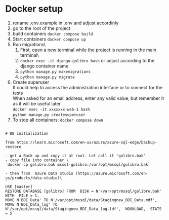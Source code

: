 
# Docker setup

1. rename .env.example in .env and adjust accordinly
1. go to the root of the project
1. build containers `docker compose build`
1. Start containers `docker compose up`
1. Run migrations\
    1. First, open a new terminal while the project is running in the main terminal\
    1. `docker exec -it django-golibro bash` or adjust according to the django container name
    1. `python manage.py makemigrations`
    1. `python manage.py migrate`
1. Create superuser\
It could help to access the administration interface or to connect for the tests\
When asked for an email address, enter any valid value, but remember it as it will be useful later\
`docker exec -it xxxxxxx-web-1 bash`\
`python manage.py createsuperuser`
1. To stop all containers:
`docker compose down`
~~~~

# DB initialization

from https://learn.microsoft.com/en-us/azure/azure-sql-edge/backup-restore

- get a Back up and copy it at root. Let call it 'golibro.bak'
- copy file into container \
`docker cp golibro.bak mssql-golibro:/var/opt/mssql/golibro.bak`

- then from  Azure Data Studio (https://azure.microsoft.com/en-us/products/data-studio)\
`
USE [master]
RESTORE DATABASE [golibro] FROM  DISK = N'/var/opt/mssql/golibro.bak' WITH  FILE = 1,
MOVE N'BDI_Data' TO N'/var/opt/mssql/data/Stagingnew_BDI_Data.mdf',
MOVE N'BDI_Data_log' TO N'/var/opt/mssql/data/Stagingnew_BDI_Data_log.ldf',  NOUNLOAD,  STATS = 5`


